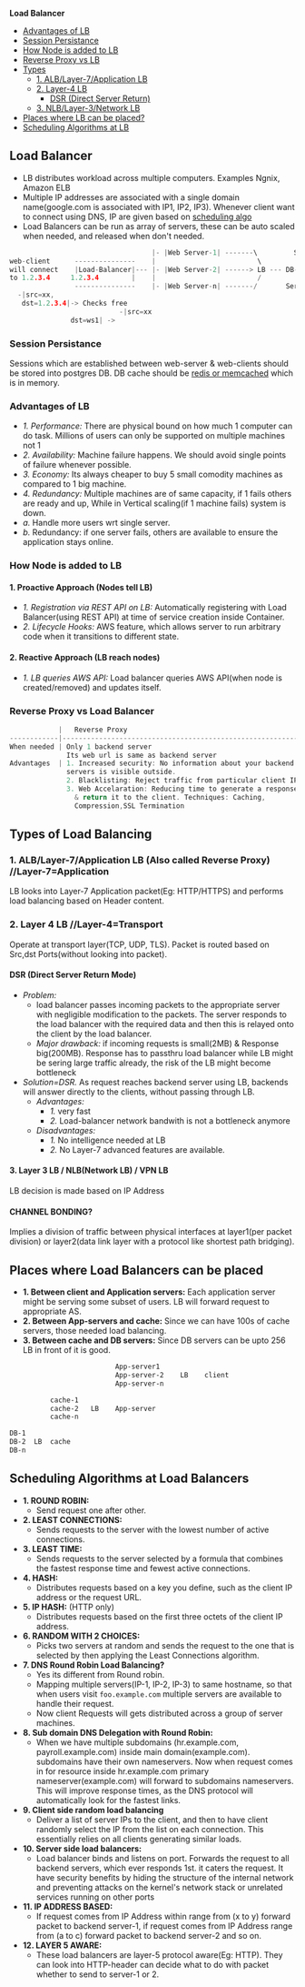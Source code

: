 **Load Balancer**
- [Advantages of LB](#adv)
- [Session Persistance](#sp)
- [How Node is added to LB](#how)
- [Reverse Proxy vs LB](#vs)
- [Types](#ty)
  - [1. ALB/Layer-7/Application LB](#alb)
  - [2. Layer-4 LB](#4lb)
    - [DSR (Direct Server Return)](#dsr)
  - [3. NLB/Layer-3/Network LB](#3lb)
- [Places where LB can be placed?](#p)
- [Scheduling Algorithms at LB](#s)

## Load Balancer
- LB distributes workload across multiple computers. Examples Ngnix, Amazon ELB
- Multiple IP addresses are associated with a single domain name(google.com is associated with IP1, IP2, IP3). Whenever client want to connect using DNS, IP are given based on [scheduling algo](#s)
- Load Balancers can be run as array of servers, these can be auto scaled when needed, and released when don't needed.
```c
                                   |- |Web Server-1| -------\         Server-1 -------------\         DB-1
web-client      ---------------    |                         \          |                     \       |
will connect    |Load-Balancer|--- |- |Web Server-2| ------> LB --- DB-Cache(redis)/Server-2 - LB --- DB-2(Postgres)
to 1.2.3.4     1.2.3.4        |    |                         /          |                     /       |
                ---------------    |- |Web Server-n| -------/       Server-n  --------------/         DB-n
  -|src=xx,
   dst=1.2.3.4|-> Checks free
                           -|src=xx
			   dst=ws1| ->
```
<a name=sp></a>
### Session Persistance
Sessions which are established between web-server & web-clients should be stored into postgres DB. DB cache should be [redis or memcached](/System-Design/Concepts/Cache/DB_Caches) which is in memory.

<a name=adv></a>
### Advantages of LB
- _1. Performance:_
There are physical bound on how much 1 computer can do task. Millions of users can only be supported on multiple machines not 1
- _2. Availability:_
Machine failure happens. We should avoid single points of failure whenever possible.
- _3. Economy:_
Its always cheaper to buy 5 small comodity machines as compared to 1 big machine.
- _4. Redundancy:_
Multiple machines are of same capacity, if 1 fails others are ready and up, While in Vertical scaling(if 1 machine fails) system is down.
- *a.* Handle more users wrt single server.
- *b.* Redundancy: if one server fails, others are available to ensure the application stays online.

<a name=how></a>
### How Node is added to LB
#### 1. Proactive Approach (Nodes tell LB)
- _1. Registration via REST API on LB:_ Automatically registering with Load Balancer(using REST API) at time of service creation inside Container.
- _2. Lifecycle Hooks:_ AWS feature, which allows server to run arbitrary code when it transitions to different state.
#### 2. Reactive Approach (LB reach nodes)
- _1. LB queries AWS API:_ Load balancer queries AWS API(when node is created/removed) and updates itself.

<a name=vs></a>
### Reverse Proxy vs Load Balancer
```c
            |   Reverse Proxy                                           |            Load Balancer
------------|-----------------------------------------------------------|------------------------------------
When needed | Only 1 backend server                                     | Multiple servers handling incoming requests
              Its web url is same as backend server                     | All servers mostly hold same content
Advantages  | 1. Increased security: No information about your backend  | 1. Handle more users than with a single server.
              servers is visible outside.                               | 2. Redundancy: if one server fails, others are available to ensure the application stays online.
              2. Blacklisting: Reject traffic from particular client IP |
              3. Web Accelaration: Reducing time to generate a response
                & return it to the client. Techniques: Caching, 
                Compression,SSL Termination
```

<a name=ty></a>
## Types of Load Balancing
<a name=alb></a>
### 1. ALB/Layer-7/Application LB (Also called Reverse Proxy)       //Layer-7=Application
LB looks into Layer-7 Application packet(Eg: HTTP/HTTPS) and performs load balancing based on Header content.
<a name=4lb></a>
### 2. Layer 4 LB		//Layer-4=Transport
Operate at transport layer(TCP, UDP, TLS). Packet is routed based on Src,dst Ports(without looking into packet).
<a name=dsr></a>
#### DSR (Direct Server Return Mode)
- _Problem:_
  - load balancer passes incoming packets to the appropriate server with negligible modification to the packets. The server responds to the load balancer with the required data and then this is relayed onto the client by the load balancer.
  - _Major drawback:_ if incoming requests is small(2MB) & Response big(200MB). Response has to passthru load balancer while LB might be sering large traffic already, the risk of the LB might become bottleneck
- _Solution=DSR._ As request reaches backend server using LB, backends will answer directly to the clients, without passing through LB.
  - _Advantages:_
    - _1._ very fast
    - _2._ Load-balancer network bandwith is not a bottleneck anymore
  - _Disadvantages:_
    - _1._ No intelligence needed at LB
    - _2._ No Layer-7 advanced features are available.

<a name=3lb></a>
#### 3. Layer 3 LB / NLB(Network LB) / VPN LB
LB decision is made based on IP Address
#### CHANNEL BONDING?
Implies a division of traffic between physical interfaces at layer1(per packet division) or layer2(data link layer with a protocol like shortest path bridging).

<a name=p></a>
## Places where Load Balancers can be placed
- **1. Between client and Application servers:** Each application server might be serving some subset of users. LB will forward request to appropriate AS.
- **2. Between App-servers and cache:** Since we can have 100s of cache servers, those needed load balancing.
- **3. Between cache and DB servers:** Since DB servers can be upto 256 LB in front of it is good.
```html
                          App-server1
                          App-server-2    LB    client
                          App-server-n

          cache-1
          cache-2   LB    App-server 
          cache-n

DB-1  
DB-2  LB  cache
DB-n
```

<a name=s></a>
## Scheduling Algorithms at Load Balancers
- **1. ROUND ROBIN:**    
  - Send request one after other.
- **2. LEAST CONNECTIONS:**
  - Sends requests to the server with the lowest number of active connections.
- **3. LEAST TIME:** 
  - Sends requests to the server selected by a formula that combines the fastest response time and fewest active connections.
- **4. HASH:** 
  - Distributes requests based on a key you define, such as the client IP address or the request URL.
- **5. IP HASH:** (HTTP only) 
  - Distributes requests based on the first three octets of the client IP address.
- **6. RANDOM WITH 2 CHOICES:**
  - Picks two servers at random and sends the request to the one that is selected by then applying the Least Connections algorithm.
- **7. DNS Round Robin Load Balancing?** 
  - Yes its different from Round robin.
  - Mapping multiple servers(IP-1, IP-2, IP-3) to same hostname, so that when users visit `foo.example.com` multiple servers are available to handle their request.
  - Now client Requests will gets distributed across a group of server machines.
- **8. Sub domain DNS Delegation with Round Robin:**    
  - When we have multiple subdomains (hr.example.com, payroll.example.com) inside main domain(example.com). subdomains have their own nameservers. Now when request comes in for resource inside hr.example.com primary nameserver(example.com) will forward to subdomains nameservers. This will improve response times, as the DNS protocol will automatically look for the fastest links.
- **9. Client side random load balancing**
  - Deliver a list of server IPs to the client, and then to have client randomly select the IP from the list on each connection. This essentially relies on all clients generating similar loads. 
- **10. Server side load balancers:** 
  - Load balancer binds and listens on port. Forwards the request to all backend servers, which ever responds 1st. it caters the request. It have security benefits by hiding the structure of the internal network and preventing attacks on the kernel's network stack or unrelated services running on other ports
- **11. IP ADDRESS BASED:**    
  - If request comes from IP Address within range from (x to y) forward packet to backend server-1, if request comes from IP Address range from (a to c) forward packet to backend server-2 and so on.
- **12. LAYER 5 AWARE:**    
  - These load balancers are layer-5 protocol aware(Eg: HTTP). They can look into HTTP-header can decide what to do with packet whether to send to server-1 or 2.
